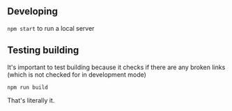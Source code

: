 ## Developing

`npm start` to run a local server

## Testing building

It's important to test building because it checks if there are any broken links (which is not checked for in development mode)

`npm run build`

That's literally it.
